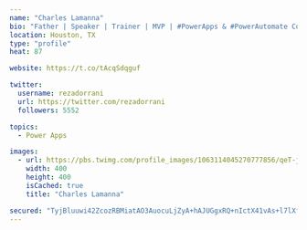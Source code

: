 ```yaml
---
name: "Charles Lamanna"
bio: "Father | Speaker | Trainer | MVP | #PowerApps & #PowerAutomate Community Super User | YouTuber Right-pointing triangle http://youtube.com/c/rezadorrani | Learn - Share - Clockwise rightwards and leftwards open circle arrows"
location: Houston, TX
type: "profile"
heat: 87

website: https://t.co/tAcqSdqguf

twitter:
  username: rezadorrani
  url: https://twitter.com/rezadorrani
  followers: 5552

topics:
  - Power Apps

images:
  - url: https://pbs.twimg.com/profile_images/1063114045270777856/qeT-jpWr_400x400.jpg
    width: 400
    height: 400
    isCached: true
    title: "Charles Lamanna"

secured: "TyjBluuwi42ZcozRBMiatAO3AuocuLjZyA+hAJUGgxRQ+nIctX41vAs+l7lXf80Cx/vP41hIWZDfvzL2AATL1EB4hB7o6jFXd5OBQMVEGBDLpO8CMiZXeQCG3Shjv+fIAtjUqwKnTkM2vgZgtqLVOSpThO4dcda71YAsxlnV8GrYJKWD54W2y7zwVxI1coUoK8tvTcK67n8L8pWCv5THGFCSMf2RxKuXtPl2Zyi4Gd40rBqtBRZEW+pTwILEnXT6k92p6/V7Y7pQWPfQbTwwI7/sTNtNDIt7KoARbd643I/dvHywNZkE3q6hjUJVz1LsDL1TSay03svWawmL7mzKICGATzE5veOVUntDoOMWb33Lpa4uCSa3nU/uf2n9Q2l/YNe+9r8xQC86cuNTbo9gszSLb57TNwy8qroCiuTyTJU=;sYGt3D6ohGFfh9mGVJ4iBg=="
---
```


